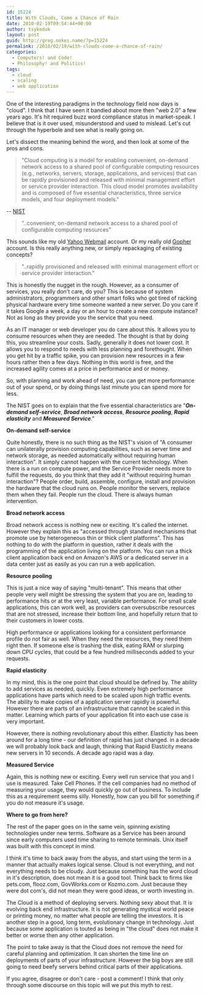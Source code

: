 ```yaml
---
id: 15224
title: With Clouds, Come a Chance of Rain
date: 2010-02-19T09:54:44+00:00
author: tsykoduk
layout: post
guid: http://greg.nokes.name/?p=15224
permalink: /2010/02/19/with-clouds-come-a-chance-of-rain/
categories:
  - Computers! and Code!
  - Philosophy! and Politics!
tags:
  - cloud
  - scaling
  - web application
---
```

One of the interesting paradigms in the technology field now days is "cloud". I think that I have seen it bandied about more then "web 2.0" a few years ago. It's hit required buzz word compliance status in market-speak. I believe that is it over used, misunderstood and used to mislead. Let's cut through the hyperbole and see what is really going on.
<!--more-->
Let's dissect the meaning behind the word, and then look at some of the pros and cons.
<blockquote>"Cloud computing is a model for enabling convenient, on-demand network access to a shared pool of configurable computing resources (e.g., networks, servers, storage, applications, and services) that can be rapidly provisioned and released with minimal management effort or service provider interaction. This cloud model promotes availability and is composed of five essential characteristics, three service models, and four deployment models."</blockquote>
-- <a href="http://csrc.nist.gov/groups/SNS/cloud-computing/index.html">NIST</a>
<blockquote>"..convenient, on-demand network access to a shared pool of configurable computing resources"</blockquote>
This sounds like my old <a href="mail.yahoo.com">Yahoo Webmail</a> account. Or my really old <a href="http://en.wikipedia.org/wiki/Gopher_(protocol)">Gopher</a> account. Is this really anything new, or simply repackaging of existing concepts?
<blockquote>"..rapidly provisioned and released with minimal management effort or service provider interaction."</blockquote>
This  is honestly the nugget in the rough. However, as a consumer of services, you really don't care, do you? This is because of system administrators, programmers and other smart folks who got tired of racking physical hardware every time someone wanted a new server. Do you care if it takes Google a week, a day or an hour to create a new compute instance? Not as long as they provide you the service that you need.

As an IT manager or web developer you do care about this. It allows you to consume resources when they are needed. The thought is that by doing this, you streamline your costs. Sadly, generally it does not lower cost. It allows you to respond to needs with less planning and forethought. When you get hit by a traffic spike, you can provision new resources in a few hours rather then a few days. Nothing in this world is free, and the increased agility comes at a price in performance and or money.

So, with planning and work ahead of need, you can get more performance out of your spend, or by doing things last minute you can spend more for less.

The NIST goes on to explain that the five essential characteristics are "<strong><em>On-demand self-service</em></strong>, <strong><em>Broad network access</em></strong>, <strong><em>Resource pooling</em></strong>, <strong><em>Rapid elasticity</em></strong> and <strong><em>Measured Service</em></strong>."

<strong>On-demand self-service</strong>

Quite honestly, there is no such thing as the NIST's vision of "A consumer can unilaterally provision computing capabilities, such as server time and network storage, as needed automatically without requiring human interaction". It simply cannot happen with the current technology. When there is a run on compute power, and the Service Provider needs more to fulfill the requests, do you think that they add it "without requiring human interaction"? People order, build, assemble, configure, install and provision the hardware that the cloud runs on. People monitor the servers, replace them when they fail. People run the cloud. There is always human intervention.

<strong>Broad network access</strong>

Broad network access is nothing new or exciting. It's called the internet. However they explain this as "accessed through standard mechanisms that promote use by heterogeneous thin or thick client platforms". This has nothing to do with the platform in question, rather it deals with the programming of the application living on the platform. You can run a thick client application back end on Amazon's AWS or a dedicated server in a data center just as easily as you can run a web application.

<strong>Resource pooling</strong>

This is just a nice way of saying "multi-tenant". This means that other people very well might be stressing the system that you are on, leading to performance hits or at the very least, variable performance. For small scale applications, this can work well, as providers can oversubscribe resources that are not stressed, increase their bottom line, and hopefully return that to their customers in lower costs.

High performance or applications looking for a consistent performance profile do not fair as well. When they need the resources, they need them right then. If someone else is trashing the disk, eating RAM or slurping down CPU cycles, that could be a few hundred milliseconds added to your requests.

<strong>Rapid elasticity</strong>

In my mind, this is the one point that cloud should be defined by. The ability to add services as needed, quickly. Even extremely high performance applications have parts which need to be scaled upon high traffic events. The ability to make copies of a application server rapidly is powerful. However there are parts of an infrastructure that cannot be scaled in this matter. Learning which parts of your application fit into each use case is very important.

However, there is nothing revolutionary about this either. Elasticity  has been around for a long time - our definition of rapid has just changed. in a decade we will probably look back and laugh, thinking that Rapid Elasticity means new servers in 10 seconds. A decade ago rapid was a day.

<strong>Measured Service</strong>

Again, this is nothing new or exciting. Every well run service that you and I use is measured. Take Cell Phones. If the cell companies had no method of measuring your usage, they would quickly go out of business. To include this as a requirement seems silly. Honestly, how can you bill for something if you do not measure it's usage.

<strong>Where to go from here?</strong>

The rest of the paper goes on in the same vein, spinning existing technologies under new terms. Software as a Service has been around since early computers used time sharing to remote terminals. Unix itself was built with this concept in mind.

I think it's time to back away from the abyss, and start using the term in a manner that actually makes logical sense. Cloud is not everything, and not everything needs to be cloudy. Just because something has the word cloud in it's description, does not mean it is a good tool. Think back to firms like pets.com, flooz.com, GovWorks.com or Kozmo.com. Just because they were dot com's, did not mean they were good ideas, or worth investing in.

The Cloud is a method of deploying servers. Nothing sexy about that. It is evolving back end infrastructure. It is not generating mystical world peace or printing money, no matter what people are telling the investors. It is another step in a good, long term, evolutionary change in technology. Just because some application is touted as being in "the cloud" does not make it better or worse then any other application.

The point to take away is that the Cloud does not remove the need for careful planning and optimization. It can shorten the time line on deployments of parts of your infrastructure. However the big boys are still going to need beefy servers behind critical parts of their applications.

If you agree, disagree or don't care - post a comment! I think that only through some discourse on this topic will we put this myth to rest.